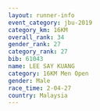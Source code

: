 ```yaml
---
layout: runner-info 
event_category: jbu-2019 
category_km: 16KM  
overall_rank: 34
gender_rank: 27
category_rank: 27
bib: 61043
name: LEE SAY KUANG
category: 16KM Men Open
gender: Male
race_time: 2-04-27
country: Malaysia
---
```

